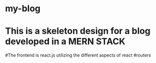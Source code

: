 # my-blog
# This is a skeleton design for a blog developed in a MERN STACK
#The frontend is react.js utilizing the different aspects of react
#routers
